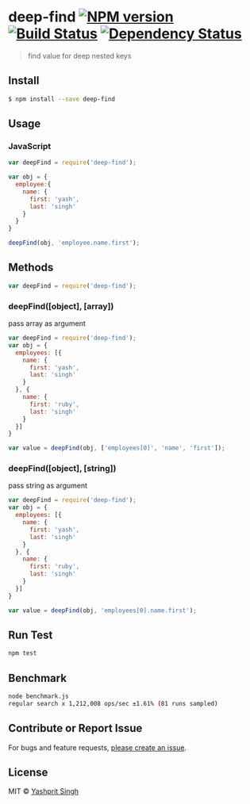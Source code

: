 # deep-find [![NPM version][npm-image]][npm-url] [![Build Status][travis-image]][travis-url] [![Dependency Status][daviddm-url]][daviddm-image]

> find value for deep nested keys


## Install

```sh
$ npm install --save deep-find
```


## Usage

### JavaScript

```js
var deepFind = require('deep-find');

var obj = {
  employee:{
    name: {
      first: 'yash',
      last: 'singh'
    }
  }
}

deepFind(obj, 'employee.name.first');
```

## Methods

```js
var deepFind = require('deep-find');
```

### deepFind([object], [array])

pass array as argument

```js
var deepFind = require('deep-find');
var obj = {
  employees: [{
    name: {
      first: 'yash',
      last: 'singh'
    }
  }, {
    name: {
      first: 'ruby',
      last: 'singh'
    }
  }]
}

var value = deepFind(obj, ['employees[0]', 'name', 'first']);
```

### deepFind([object], [string])

pass string as argument

```js
var deepFind = require('deep-find');
var obj = {
  employees: [{
    name: {
      first: 'yash',
      last: 'singh'
    }
  }, {
    name: {
      first: 'ruby',
      last: 'singh'
    }
  }]
}

var value = deepFind(obj, 'employees[0].name.first');
```

## Run Test
```sh
npm test
```

## Benchmark
```sh
node benchmark.js
regular search x 1,212,008 ops/sec ±1.61% (81 runs sampled)
```

## Contribute or Report Issue
For bugs and feature requests, [please create an issue][issue-url].


## License

MIT © [Yashprit Singh](https://yashprit.github.io)

[issue-url]: https://github.com/yashprit/deep-find/issues
[npm-url]: https://npmjs.org/package/deep-find
[npm-image]: https://badge.fury.io/js/deep-find.svg
[travis-url]: https://travis-ci.org/yashprit/deep-find
[travis-image]: https://travis-ci.org/yashprit/deep-find.svg?branch=master
[daviddm-url]: https://david-dm.org/yashprit/deep-find.svg?theme=shields.io
[daviddm-image]: https://david-dm.org/yashprit/deep-find
